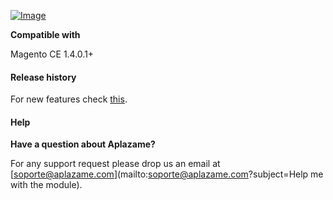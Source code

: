 [ ![Image](https://aplazame.com/landing-assets/images/banners/banner-1517-white.png "Aplazame") ](https://aplazame.com "Aplazame")

**Compatible with**

Magento CE 1.4.0.1+

#### Release history

For new features check [this](HISTORY.md).


#### Help

**Have a question about Aplazame?**

For any support request please drop us an email at [soporte@aplazame.com](mailto:soporte@aplazame.com?subject=Help me with the module).
